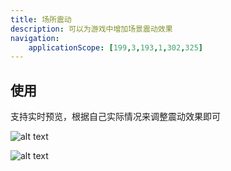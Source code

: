 ```yaml
---
title: 场所震动
description: 可以为游戏中增加场景震动效果
navigation:
    applicationScope: [199,3,193,1,302,325]
---
```


## 使用

支持实时预览，根据自己实际情况来调整震动效果即可

![alt text](https://cdn.gcw.wiki.wiki/gcw/image/zh_hans/commands/scene/shakescene/1.gif)

![alt text](https://cdn.gcw.wiki.wiki/gcw/image/zh_hans/commands/scene/shakescene/2.gif)
